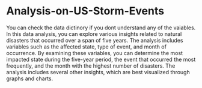 # Analysis-on-US-Storm-Events
You can check the data dictinory if you dont understand any of the vaiables. <br>
In this data analysis, you can explore various insights related to natural disasters that occurred over a span of five years. The analysis includes variables such as the affected state, type of event, and month of occurrence. By examining these variables, you can determine the most impacted state during the five-year period, the event that occurred the most frequently, and the month with the highest number of disasters. The analysis includes several other insights, which are best visualized through graphs and charts.
